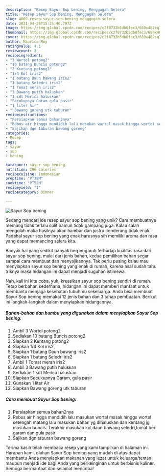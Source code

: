 ```yaml
---
description: "Resep Sayur Sop bening, Menggugah Selera"
title: "Resep Sayur Sop bening, Menggugah Selera"
slug: 4069-resep-sayur-sop-bening-menggugah-selera
date: 2021-04-25T15:35:40.797Z
image: https://img-global.cpcdn.com/recipes/c2f8732b5db0fec3/680x482cq70/sayur-sop-bening-foto-resep-utama.jpg
thumbnail: https://img-global.cpcdn.com/recipes/c2f8732b5db0fec3/680x482cq70/sayur-sop-bening-foto-resep-utama.jpg
cover: https://img-global.cpcdn.com/recipes/c2f8732b5db0fec3/680x482cq70/sayur-sop-bening-foto-resep-utama.jpg
author: Maurice Roy
ratingvalue: 4.1
reviewcount: 3
recipeingredient:
- "3 Wortel potong2"
- "10 batang Buncis potong2"
- "2 Kentang potong2"
- "1/4 Kol iris2"
- "1 batang Daun bawang iris2"
- "1 batang Seledri iris2"
- "1 Tomat merah iris2"
- "3 Bawang putih haluskan"
- "1 sdt Merica haluskan"
- "Secukupnya Garam gula pasir"
- "1 liter Air"
- " Bawang goreng utk taburan"
recipeinstructions:
- "Persiapkan semua bahan2nya"
- "Rebus air hingga mendidih lalu masukan wortel masak hingga wortel setengah matang lalu masukan bahan yg dihaluskan dan kentang jg masukan buncis. Terakhir masukan kol,daun bawang seledri,tomat beri garam dan gula pasir"
- "Sajikan dgn taburan bawang goreng"
categories:
- Resep
tags:
- sayur
- sop
- bening

katakunci: sayur sop bening 
nutrition: 296 calories
recipecuisine: Indonesian
preptime: "PT38M"
cooktime: "PT52M"
recipeyield: "1"
recipecategory: Dinner

---
```



![Sayur Sop bening](https://img-global.cpcdn.com/recipes/c2f8732b5db0fec3/680x482cq70/sayur-sop-bening-foto-resep-utama.jpg)

Sedang mencari ide resep sayur sop bening yang unik? Cara membuatnya memang tidak terlalu sulit namun tidak gampang juga. Kalau salah mengolah maka hasilnya akan hambar dan justru cenderung tidak enak. Padahal sayur sop bening yang enak harusnya sih memiliki aroma dan rasa yang dapat memancing selera kita.



Banyak hal yang sedikit banyak berpengaruh terhadap kualitas rasa dari sayur sop bening, mulai dari jenis bahan, kedua pemilihan bahan segar sampai cara membuat dan menyajikannya. Tak perlu pusing kalau mau menyiapkan sayur sop bening yang enak di rumah, karena asal sudah tahu triknya maka hidangan ini dapat menjadi suguhan istimewa.


Nah, kali ini kita coba, yuk, kreasikan sayur sop bening sendiri di rumah. Tetap berbahan sederhana, hidangan ini dapat memberi manfaat untuk membantu menjaga kesehatan tubuhmu sekeluarga. Anda bisa membuat Sayur Sop bening memakai 12 jenis bahan dan 3 tahap pembuatan. Berikut ini langkah-langkah dalam menyiapkan hidangannya.

<!--inarticleads1-->

##### Bahan-bahan dan bumbu yang digunakan dalam menyiapkan Sayur Sop bening:

1. Ambil 3 Wortel potong2
1. Sediakan 10 batang Buncis potong2
1. Siapkan 2 Kentang potong2
1. Siapkan 1/4 Kol iris2
1. Siapkan 1 batang Daun bawang iris2
1. Siapkan 1 batang Seledri iris2
1. Ambil 1 Tomat merah iris2
1. Ambil 3 Bawang putih haluskan
1. Sediakan 1 sdt Merica haluskan
1. Siapkan Secukupnya Garam, gula pasir
1. Gunakan 1 liter Air
1. Siapkan  Bawang goreng utk taburan




<!--inarticleads2-->

##### Cara membuat Sayur Sop bening:

1. Persiapkan semua bahan2nya
1. Rebus air hingga mendidih lalu masukan wortel masak hingga wortel setengah matang lalu masukan bahan yg dihaluskan dan kentang jg masukan buncis. Terakhir masukan kol,daun bawang seledri,tomat beri garam dan gula pasir
1. Sajikan dgn taburan bawang goreng




Terima kasih telah membaca resep yang kami tampilkan di halaman ini. Harapan kami, olahan Sayur Sop bening yang mudah di atas dapat membantu Anda menyiapkan makanan yang lezat untuk keluarga/teman maupun menjadi ide bagi Anda yang berkeinginan untuk berbisnis kuliner. Semoga bermanfaat dan selamat mencoba!
